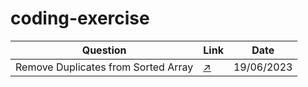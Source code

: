 # coding-exercise

| Question 	                            | Link 	                                                                                                           | Date 	       |
|---------------------------------------|------------------------------------------------------------------------------------------------------------------|--------------|
| Remove Duplicates from Sorted Array 	 | [:arrow_upper_right:](https://leetcode.com/explore/interview/card/top-interview-questions-easy/92/array/727/) 	  | 19/06/2023 	 |